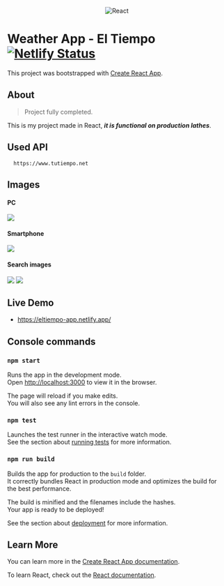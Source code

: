 <p align="center">
<img src="https://i.ibb.co/pPYfKM0/React.png" alt="React" border="0">
<p>

# Weather App - El Tiempo [![Netlify Status](https://api.netlify.com/api/v1/badges/da7f9b44-738f-45c3-b1b3-d4833820fbe8/deploy-status)](https://app.netlify.com/sites/eltiempo-app/deploys)



This project was bootstrapped with [Create React App](https://github.com/facebook/create-react-app).



## About 

>Project fully completed.

This is my project made in React, ***it is functional on production lathes***.


## Used API
```plain
  https://www.tutiempo.net
```


## Images

#### PC
<img src=https://i.ibb.co/FhF6Fcr/principal-pc.png>

#### Smartphone
<img src=https://i.ibb.co/yhkJYjc/smartphone.png>

####  Search images
<img src=https://i.ibb.co/t4fxVtf/eltiempo-principal.png>
<img src=https://i.ibb.co/Lh6M9Zt/eltiempo-principal2.png>



## Live Demo

*  https://eltiempo-app.netlify.app/


## Console commands


### `npm start`

Runs the app in the development mode.<br />
Open [http://localhost:3000](http://localhost:3000) to view it in the browser.

The page will reload if you make edits.<br />
You will also see any lint errors in the console.

### `npm test`

Launches the test runner in the interactive watch mode.<br />
See the section about [running tests](https://facebook.github.io/create-react-app/docs/running-tests) for more information.

### `npm run build`

Builds the app for production to the `build` folder.<br />
It correctly bundles React in production mode and optimizes the build for the best performance.

The build is minified and the filenames include the hashes.<br />
Your app is ready to be deployed!

See the section about [deployment](https://facebook.github.io/create-react-app/docs/deployment) for more information.


## Learn More

You can learn more in the [Create React App documentation](https://facebook.github.io/create-react-app/docs/getting-started).

To learn React, check out the [React documentation](https://reactjs.org/).
